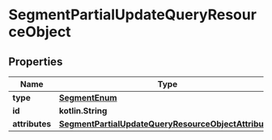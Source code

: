 
# SegmentPartialUpdateQueryResourceObject

## Properties
| Name | Type | Description | Notes |
| ------------ | ------------- | ------------- | ------------- |
| **type** | [**SegmentEnum**](SegmentEnum.md) |  |  |
| **id** | **kotlin.String** |  |  |
| **attributes** | [**SegmentPartialUpdateQueryResourceObjectAttributes**](SegmentPartialUpdateQueryResourceObjectAttributes.md) |  |  |



